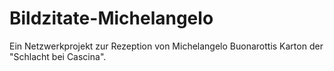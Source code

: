 # Bildzitate-Michelangelo
Ein Netzwerkprojekt zur Rezeption von Michelangelo Buonarottis Karton der "Schlacht bei Cascina".
